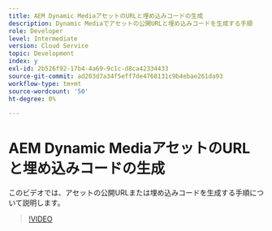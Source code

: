 ```yaml
---
title: AEM Dynamic MediaアセットのURLと埋め込みコードの生成
description: Dynamic Mediaでアセットの公開URLと埋め込みコードを生成する手順
role: Developer
level: Intermediate
version: Cloud Service
topic: Development
index: y
exl-id: 2b526f92-17b4-4a69-9c1c-d8ca42334433
source-git-commit: ad203d7a34f5eff7de4768131c9b4ebae261da93
workflow-type: tm+mt
source-wordcount: '50'
ht-degree: 0%

---
```


# AEM Dynamic MediaアセットのURLと埋め込みコードの生成

このビデオでは、アセットの公開URLまたは埋め込みコードを生成する手順について説明します。

>[!VIDEO](https://video.tv.adobe.com/v/335364?quality=9&learn=on)

